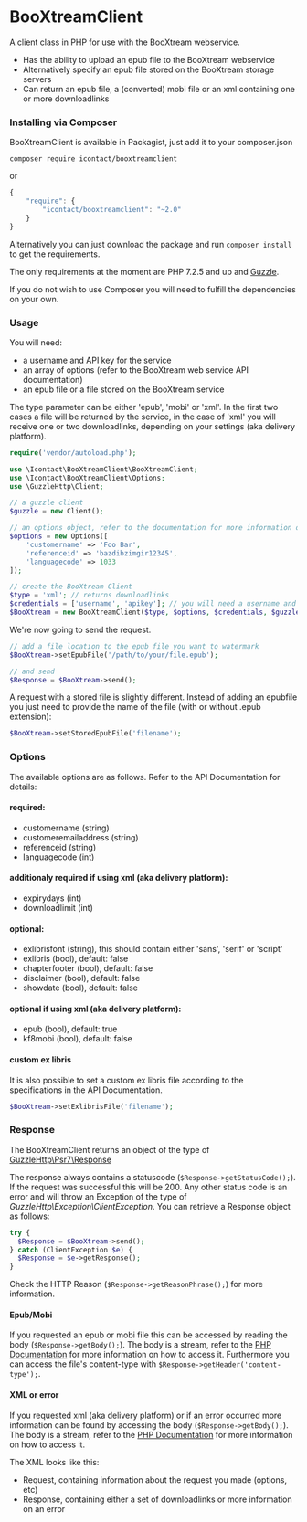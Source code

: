 BooXtreamClient
===============

A client class in PHP for use with the BooXtream webservice.

- Has the ability to upload an epub file to the BooXtream webservice
- Alternatively specify an epub file stored on the BooXtream storage servers
- Can return an epub file, a (converted) mobi file or an xml containing one or more downloadlinks

### Installing via Composer

BooXtreamClient is available in Packagist, just add it to your composer.json

```
composer require icontact/booxtreamclient
```

or

```javascript
{
    "require": {
        "icontact/booxtreamclient": "~2.0"
    }
}
```

Alternatively you can just download the package and run ```composer install``` to get the requirements.

The only requirements at the moment are PHP 7.2.5 and up and [Guzzle](http://guzzle.readthedocs.org/en/latest/index.html).

If you do not wish to use Composer you will need to fulfill the dependencies on your own.

### Usage

You will need:
- a username and API key for the service
- an array of options (refer to the BooXtream web service API documentation)
- an epub file or a file stored on the BooXtream service

The type parameter can be either 'epub', 'mobi' or 'xml'. In the first two cases a file will be returned by the service, in the case of 'xml' you will receive one or two downloadlinks, depending on your settings (aka delivery platform).

```php
require('vendor/autoload.php');

use \Icontact\BooXtreamClient\BooXtreamClient;
use \Icontact\BooXtreamClient\Options;
use \GuzzleHttp\Client;

// a guzzle client
$guzzle = new Client();

// an options object, refer to the documentation for more information on the options
$options = new Options([
    'customername' => 'Foo Bar',
    'referenceid' => 'bazdibzimgir12345',
    'languagecode' => 1033
]);

// create the BooXtream Client
$type = 'xml'; // returns downloadlinks
$credentials = ['username', 'apikey']; // you will need a username and an API key
$BooXtream = new BooXtreamClient($type, $options, $credentials, $guzzle);
```

We're now going to send the request.

```php
// add a file location to the epub file you want to watermark
$BooXtream->setEpubFile('/path/to/your/file.epub');

// and send
$Response = $BooXtream->send();
```

A request with a stored file is slightly different. Instead of adding an epubfile you just need to provide the name of the file (with or without .epub extension):

```php
$BooXtream->setStoredEpubFile('filename');
```

### Options

The available options are as follows. Refer to the API Documentation for details:

#### required:
- customername (string)
- customeremailaddress (string)
- referenceid (string)
- languagecode (int)

#### additionaly required if using xml (aka delivery platform):
- expirydays (int)
- downloadlimit (int)

#### optional:
- exlibrisfont (string), this should contain either 'sans', 'serif' or 'script'
- exlibris (bool), default: false
- chapterfooter (bool), default: false
- disclaimer (bool), default: false
- showdate (bool), default: false

#### optional if using xml (aka delivery platform):
- epub (bool), default: true
- kf8mobi (bool), default: false

#### custom ex libris
It is also possible to set a custom ex libris file according to the specifications in the API Documentation.
```php
$BooXtream->setExlibrisFile('filename');
```

### Response

The BooXtreamClient returns an object of the type of [GuzzleHttp\Psr7\Response](https://docs.guzzlephp.org/en/latest/index.html)

The response always contains a statuscode (```$Response->getStatusCode();```). If the request was successful this will be 200. Any other status code is an error and will throw an Exception of the type of *GuzzleHttp\Exception\ClientException*. You can retrieve a Response object as follows:
```php
try {
  $Response = $BooXtream->send();
} catch (ClientException $e) {
  $Response = $e->getResponse();
}
```
Check the HTTP Reason (```$Response->getReasonPhrase();```) for more information.

#### Epub/Mobi
If you requested an epub or mobi file this can be accessed by reading the body (```$Response->getBody();```). The body is a stream, refer to the [PHP Documentation](http://php.net/stream) for more information on how to access it. Furthermore you can access the file's content-type with ```$Response->getHeader('content-type');```.

#### XML or error
If you requested xml (aka delivery platform) or if an error occurred more information can be found by accessing the body (```$Response->getBody();```). The body is a stream, refer to the [PHP Documentation](http://php.net/stream) for more information on how to access it.

The XML looks like this:
- Request, containing information about the request you made (options, etc)
- Response, containing either a set of downloadlinks or more information on an error
